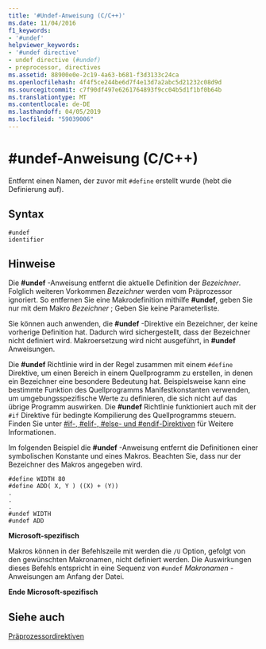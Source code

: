 ```yaml
---
title: '#Undef-Anweisung (C/C++)'
ms.date: 11/04/2016
f1_keywords:
- '#undef'
helpviewer_keywords:
- '#undef directive'
- undef directive (#undef)
- preprocessor, directives
ms.assetid: 88900e0e-2c19-4a63-b681-f3d3133c24ca
ms.openlocfilehash: 4f4f5ce244be6d7f4e13d7a2abc5d21232c08d9d
ms.sourcegitcommit: c7f90df497e6261764893f9cc04b5d1f1bf0b64b
ms.translationtype: MT
ms.contentlocale: de-DE
ms.lasthandoff: 04/05/2019
ms.locfileid: "59039006"
---
```

# <a name="undef-directive-cc"></a>#undef-Anweisung (C/C++)
Entfernt einen Namen, der zuvor mit `#define` erstellt wurde (hebt die Definierung auf).

## <a name="syntax"></a>Syntax

```
#undef
identifier
```

## <a name="remarks"></a>Hinweise

Die **#undef** -Anweisung entfernt die aktuelle Definition der *Bezeichner*. Folglich weiteren Vorkommen *Bezeichner* werden vom Präprozessor ignoriert. So entfernen Sie eine Makrodefinition mithilfe **#undef**, geben Sie nur mit dem Makro *Bezeichner* ; Geben Sie keine Parameterliste.

Sie können auch anwenden, die **#undef** -Direktive ein Bezeichner, der keine vorherige Definition hat. Dadurch wird sichergestellt, dass der Bezeichner nicht definiert wird. Makroersetzung wird nicht ausgeführt, in **#undef** Anweisungen.

Die **#undef** Richtlinie wird in der Regel zusammen mit einem `#define` Direktive, um einen Bereich in einem Quellprogramm zu erstellen, in denen ein Bezeichner eine besondere Bedeutung hat. Beispielsweise kann eine bestimmte Funktion des Quellprogramms Manifestkonstanten verwenden, um umgebungsspezifische Werte zu definieren, die sich nicht auf das übrige Programm auswirken. Die **#undef** Richtlinie funktioniert auch mit der `#if` Direktive für bedingte Kompilierung des Quellprogramms steuern. Finden Sie unter [#if-, #elif-, #else- und #endif-Direktiven](../preprocessor/hash-if-hash-elif-hash-else-and-hash-endif-directives-c-cpp.md) für Weitere Informationen.

Im folgenden Beispiel die **#undef** -Anweisung entfernt die Definitionen einer symbolischen Konstante und eines Makros. Beachten Sie, dass nur der Bezeichner des Makros angegeben wird.

```
#define WIDTH 80
#define ADD( X, Y ) ((X) + (Y))
.
.
.
#undef WIDTH
#undef ADD
```

**Microsoft-spezifisch**

Makros können in der Befehlszeile mit werden die `/U` Option, gefolgt von den gewünschten Makronamen, nicht definiert werden. Die Auswirkungen dieses Befehls entspricht in eine Sequenz von `#undef` *Makronamen* -Anweisungen am Anfang der Datei.

**Ende Microsoft-spezifisch**

## <a name="see-also"></a>Siehe auch

[Präprozessordirektiven](../preprocessor/preprocessor-directives.md)